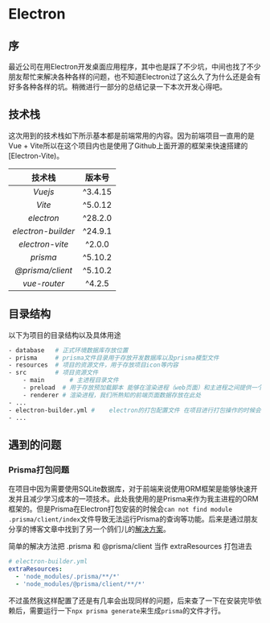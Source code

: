 # Electron

## 序

最近公司在用Electron开发桌面应用程序，其中也是踩了不少坑，中间也找了不少朋友帮忙来解决各种各样的问题，也不知道Electron过了这么久了为什么还是会有好多各种各样的坑。稍微进行一部分的总结记录一下本次开发心得吧。

## 技术栈

这次用到的技术栈如下所示基本都是前端常用的内容。因为前端项目一直用的是Vue + Vite所以在这个项目内也是使用了Github上面开源的框架来快速搭建的[Electron-Vite)[](https://electron-vite.org/)。

|       技术栈       | 版本号  |
| :----------------: | :-----: |
|      *Vuejs*       | ^3.4.15 |
|       *Vite*       | ^5.0.12 |
|     *electron*     | ^28.2.0 |
| *electron-builder* | ^24.9.1 |
|  *electron-vite*   | ^2.0.0  |
|      *prisma*      | ^5.10.2 |
|  *@prisma/client*  | ^5.10.2 |
|    *vue-router*    | ^4.2.5  |

## 目录结构

以下为项目的目录结构以及具体用途

```sh
- database   # 正式环境数据库存放位置
- prisma     # prisma文件目录用于存放开发数据库以及prisma模型文件
- resources  # 项目的资源文件，用于存放项目icon等内容
- src        # 项目资源文件 
	- main		 # 主进程目录文件
	- preload  # 用于存放预加载脚本 能够在渲染进程（web页面）和主进程之间提供一个安全的桥梁 避免主进程方法直接暴露在渲染进程中
	- renderer # 渲染进程，我们所熟知的前端页面数据存放在此处
- ...
- electron-builder.yml # 	electron的打包配置文件 在项目进行打包操作的时候会读取此文件来载入打包设置
- ...
```

## 遇到的问题

### Prisma打包问题

在项目中因为需要使用SQLite数据库，对于前端来说使用ORM框架是能够快速开发并且减少学习成本的一项技术。此处我使用的是Prisma来作为我主进程的ORM框架的。但是Prisma在Electron打包安装的时候会`can not find module .prisma/client/index`文件导致无法运行Prisma的查询等功能。后来是通过朋友分享的博客文章中找到了另一个鸽们儿的[解决方案](https://term-inator.github.io/2023/07/23/use-prisma-with-electron/)。

简单的解决方法把 .prisma 和 @prisma/client 当作 extraResources 打包进去

```yml
# electron-builder.yml
extraResources:
  - 'node_modules/.prisma/**/*'
  - 'node_modules/@prisma/client/**/*'
```

不过虽然我这样配置了还是有几率会出现同样的问题，后来查了一下在安装完毕依赖后，需要运行一下`npx prisma generate`来生成`prisma`的文件才行。